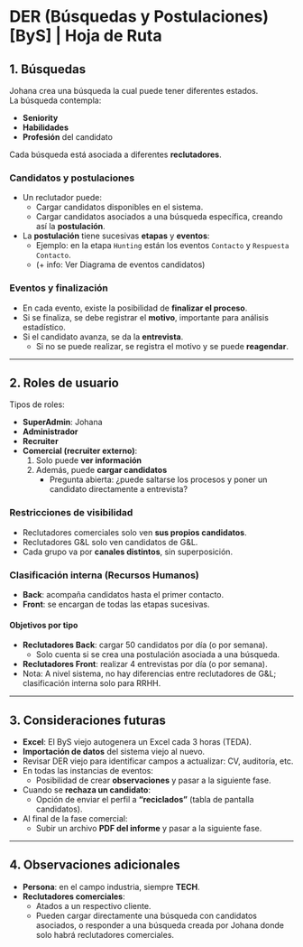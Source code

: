 # DER (Búsquedas y Postulaciones) [ByS] | Hoja de Ruta


## 1. Búsquedas

Johana crea una búsqueda la cual puede tener diferentes estados.  
La búsqueda contempla:
- **Seniority**
- **Habilidades**
- **Profesión** del candidato

Cada búsqueda está asociada a diferentes **reclutadores**.

### Candidatos y postulaciones
- Un reclutador puede:
    - Cargar candidatos disponibles en el sistema.
    - Cargar candidatos asociados a una búsqueda específica, creando así la **postulación**.
- La **postulación** tiene sucesivas **etapas** y **eventos**:
    - Ejemplo: en la etapa `Hunting` están los eventos `Contacto` y `Respuesta Contacto`.
    - (+ info: Ver Diagrama de eventos candidatos)

### Eventos y finalización
- En cada evento, existe la posibilidad de **finalizar el proceso**.
- Si se finaliza, se debe registrar el **motivo**, importante para análisis estadístico.
- Si el candidato avanza, se da la **entrevista**.
    - Si no se puede realizar, se registra el motivo y se puede **reagendar**.

---

## 2. Roles de usuario

Tipos de roles:

- **SuperAdmin**: Johana
- **Administrador**
- **Recruiter**
- **Comercial (recruiter externo)**:
    1. Solo puede **ver información**
    2. Además, puede **cargar candidatos**
        - Pregunta abierta: ¿puede saltarse los procesos y poner un candidato directamente a entrevista?

### Restricciones de visibilidad
- Reclutadores comerciales solo ven **sus propios candidatos**.
- Reclutadores G&L solo ven candidatos de G&L.
- Cada grupo va por **canales distintos**, sin superposición.

### Clasificación interna (Recursos Humanos)
- **Back**: acompaña candidatos hasta el primer contacto.
- **Front**: se encargan de todas las etapas sucesivas.

#### Objetivos por tipo
- **Reclutadores Back**: cargar 50 candidatos por día (o por semana).
    - Solo cuenta si se crea una postulación asociada a una búsqueda.
- **Reclutadores Front**: realizar 4 entrevistas por día (o por semana).
- Nota: A nivel sistema, no hay diferencias entre reclutadores de G&L; clasificación interna solo para RRHH.

---

## 3. Consideraciones futuras

- **Excel**: El ByS viejo autogenera un Excel cada 3 horas (TEDA).
- **Importación de datos** del sistema viejo al nuevo.
- Revisar DER viejo para identificar campos a actualizar: CV, auditoría, etc.
- En todas las instancias de eventos:
    - Posibilidad de crear **observaciones** y pasar a la siguiente fase.
- Cuando se **rechaza un candidato**:
    - Opción de enviar el perfil a **“reciclados”** (tabla de pantalla candidatos).
- Al final de la fase comercial:
    - Subir un archivo **PDF del informe** y pasar a la siguiente fase.

---

## 4. Observaciones adicionales

- **Persona**: en el campo industria, siempre **TECH**.
- **Reclutadores comerciales**:
    - Atados a un respectivo cliente.
    - Pueden cargar directamente una búsqueda con candidatos asociados, o responder a una búsqueda creada por Johana donde solo habrá reclutadores comerciales.  
